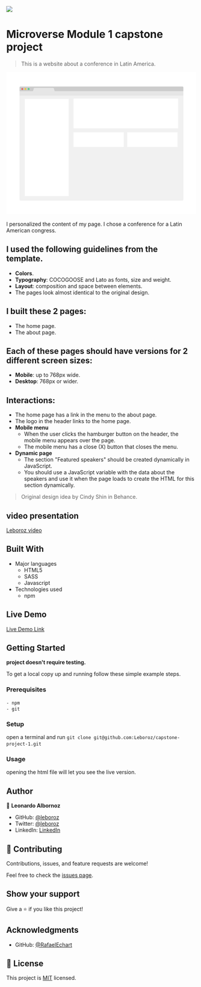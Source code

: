 ![](https://img.shields.io/badge/Microverse-blueviolet)

# Microverse Module 1 capstone project

> This is a website about a conference in Latin America.

![screenshot](./app_screenshot.png)


I personalized the content of my page. I chose a conference for a Latin American congress.

## I used the following guidelines from the template.

- **Colors**. 
- **Typography**: COCOGOOSE and Lato as fonts, size and weight.
- **Layout**: composition and space between elements.
- The pages look almost identical to the original design.

## I built these 2 pages:

- The home page.
- The about page.

## Each of these pages should have versions for 2 different screen sizes:

- **Mobile**: up to 768px wide.
- **Desktop**: 768px or wider.

## Interactions:

- The home page has a link in the menu to the about page.
- The logo in the header links to the home page.
- **Mobile menu**
   - When the user clicks the hamburger button on the header, the mobile menu appears over the page.
   - The mobile menu has a close (X) button that closes the menu.
- **Dynamic page**
   - The section "Featured speakers" should be created dynamically in JavaScript.
   - You should use a JavaScript variable with the data about the speakers and use it when the page loads to create the HTML for this section dynamically.
 
> Original design idea by Cindy Shin in Behance.

## video presentation

[Leboroz video](https://www.loom.com/share/2bd2aad2302a4081a84cb0192dae71ed)

## Built With

- Major languages
    - HTML5
    - SASS
    - Javascript
- Technologies used
    - npm

## Live Demo

[Live Demo Link](https://leboroz.github.io/capstone-project-1)


## Getting Started

**project doesn't require testing.**


To get a local copy up and running follow these simple example steps.

### Prerequisites
    - npm
    - git

### Setup

open a terminal and run ```git clone git@github.com:Leboroz/capstone-project-1.git```

### Usage

opening the html file will let you see the live version.

## Author

👤 **Leonardo Albornoz**

- GitHub: [@leboroz](https://github.com/leboroz)
- Twitter: [@leboroz](https://twitter.com/leboroz)
- LinkedIn: [LinkedIn](https://linkedin.com/in/Leonardo_albornoz)

## 🤝 Contributing

Contributions, issues, and feature requests are welcome!

Feel free to check the [issues page](https://github.com/leboroz/capstone-project-1/issues).

## Show your support

Give a ⭐️ if you like this project!

## Acknowledgments

- GitHub: [@RafaelEchart](https://github.com/RafaelEchart)

## 📝 License

This project is [MIT](./MIT.md) licensed.
